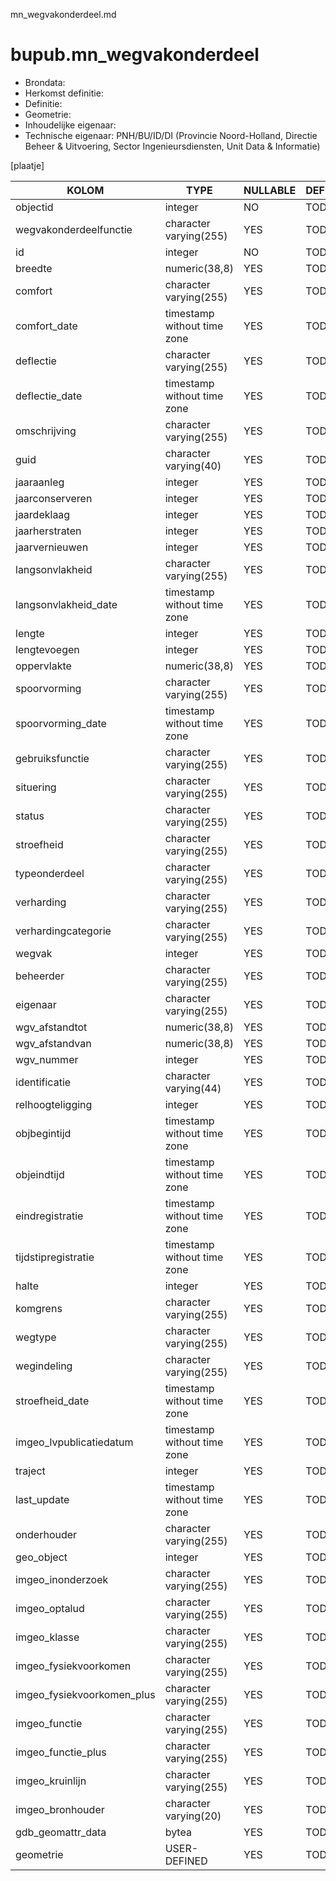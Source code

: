 mn_wegvakonderdeel.md

# bupub.mn_wegvakonderdeel


* Brondata: 
* Herkomst definitie: 
* Definitie: 
* Geometrie: 
* Inhoudelijke eigenaar: 
* Technische eigenaar: PNH/BU/ID/DI (Provincie Noord-Holland, Directie Beheer & Uitvoering, Sector Ingenieursdiensten, Unit Data & Informatie)

[plaatje]


|KOLOM                            |TYPE                       |NULLABLE|DEFINITIE|
|------                           |----                       |-----   |-----    |
|objectid                         |integer                    |NO      |TODO|
|wegvakonderdeelfunctie           |character varying(255)     |YES     |TODO|
|id                               |integer                    |NO      |TODO|
|breedte                          |numeric(38,8)              |YES     |TODO|
|comfort                          |character varying(255)     |YES     |TODO|
|comfort_date                     |timestamp without time zone|YES     |TODO|
|deflectie                        |character varying(255)     |YES     |TODO|
|deflectie_date                   |timestamp without time zone|YES     |TODO|
|omschrijving                     |character varying(255)     |YES     |TODO|
|guid                             |character varying(40)      |YES     |TODO|
|jaaraanleg                       |integer                    |YES     |TODO|
|jaarconserveren                  |integer                    |YES     |TODO|
|jaardeklaag                      |integer                    |YES     |TODO|
|jaarherstraten                   |integer                    |YES     |TODO|
|jaarvernieuwen                   |integer                    |YES     |TODO|
|langsonvlakheid                  |character varying(255)     |YES     |TODO|
|langsonvlakheid_date             |timestamp without time zone|YES     |TODO|
|lengte                           |integer                    |YES     |TODO|
|lengtevoegen                     |integer                    |YES     |TODO|
|oppervlakte                      |numeric(38,8)              |YES     |TODO|
|spoorvorming                     |character varying(255)     |YES     |TODO|
|spoorvorming_date                |timestamp without time zone|YES     |TODO|
|gebruiksfunctie                  |character varying(255)     |YES     |TODO|
|situering                        |character varying(255)     |YES     |TODO|
|status                           |character varying(255)     |YES     |TODO|
|stroefheid                       |character varying(255)     |YES     |TODO|
|typeonderdeel                    |character varying(255)     |YES     |TODO|
|verharding                       |character varying(255)     |YES     |TODO|
|verhardingcategorie              |character varying(255)     |YES     |TODO|
|wegvak                           |integer                    |YES     |TODO|
|beheerder                        |character varying(255)     |YES     |TODO|
|eigenaar                         |character varying(255)     |YES     |TODO|
|wgv_afstandtot                   |numeric(38,8)              |YES     |TODO|
|wgv_afstandvan                   |numeric(38,8)              |YES     |TODO|
|wgv_nummer                       |integer                    |YES     |TODO|
|identificatie                    |character varying(44)      |YES     |TODO|
|relhoogteligging                 |integer                    |YES     |TODO|
|objbegintijd                     |timestamp without time zone|YES     |TODO|
|objeindtijd                      |timestamp without time zone|YES     |TODO|
|eindregistratie                  |timestamp without time zone|YES     |TODO|
|tijdstipregistratie              |timestamp without time zone|YES     |TODO|
|halte                            |integer                    |YES     |TODO|
|komgrens                         |character varying(255)     |YES     |TODO|
|wegtype                          |character varying(255)     |YES     |TODO|
|wegindeling                      |character varying(255)     |YES     |TODO|
|stroefheid_date                  |timestamp without time zone|YES     |TODO|
|imgeo_lvpublicatiedatum          |timestamp without time zone|YES     |TODO|
|traject                          |integer                    |YES     |TODO|
|last_update                      |timestamp without time zone|YES     |TODO|
|onderhouder                      |character varying(255)     |YES     |TODO|
|geo_object                       |integer                    |YES     |TODO|
|imgeo_inonderzoek                |character varying(255)     |YES     |TODO|
|imgeo_optalud                    |character varying(255)     |YES     |TODO|
|imgeo_klasse                     |character varying(255)     |YES     |TODO|
|imgeo_fysiekvoorkomen            |character varying(255)     |YES     |TODO|
|imgeo_fysiekvoorkomen_plus       |character varying(255)     |YES     |TODO|
|imgeo_functie                    |character varying(255)     |YES     |TODO|
|imgeo_functie_plus               |character varying(255)     |YES     |TODO|
|imgeo_kruinlijn                  |character varying(255)     |YES     |TODO|
|imgeo_bronhouder                 |character varying(20)      |YES     |TODO|
|gdb_geomattr_data                |bytea                      |YES     |TODO|
|geometrie                        |USER-DEFINED               |YES     |TODO|
